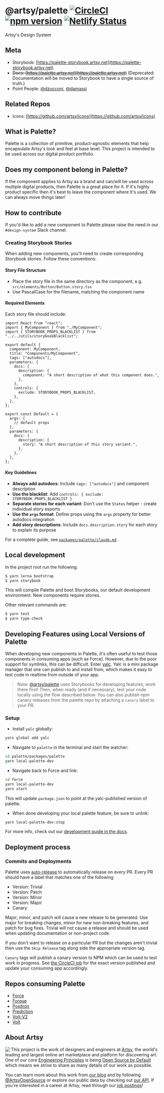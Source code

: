# @artsy/palette [![CircleCI](https://circleci.com/gh/artsy/palette.svg?style=shield)](https://circleci.com/gh/artsy/palette) [![npm version](https://badge.fury.io/js/%40artsy%2Fpalette.svg)](https://www.npmjs.com/package/@artsy/palette) [![Netlify Status](https://api.netlify.com/api/v1/badges/beb9e8d7-10cc-4a2e-99bb-0d4c6f46db82/deploy-status)](https://app.netlify.com/sites/artsy-palette/deploys)

Artsy's Design System

## Meta

- Storybook: [https://palette-storybook.artsy.net](https://palette-storybook.artsy.net)
- <del>Docs: [https://palette.artsy.net](https://palette.artsy.net)</del> (Deprecated: Documentation will be moved to Storybook to have a single source of truth.)
- Point People: [@dzucconi](https://github.com/dzucconi), [@damassi](https://github.com/damassi)

## Related Repos

- Icons: [https://github.com/artsy/icons](https://github.com/artsy/icons)

## What is Palette?

Palette is a collection of primitive, product-agnostic elements that help encapsulate Artsy's look and feel at base level. This project is intended to be used
across our digital product portfolio.

## Does my component belong in Palette?

If the component applies to Artsy as a brand and can/will be used across multiple digital products, then Palette is a great place for it. If it's highly product
specific then it's best to leave the component where it's used. We can always move things later!

## How to contribute

If you'd like to add a new component to Palette please raise the need in our `#design-system` Slack channel.

### Creating Storybook Stories

When adding new components, you'll need to create corresponding Storybook stories. Follow these conventions:

#### Story File Structure

- Place the story file in the same directory as the component, e.g. `src/elements/Button/Button.story.tsx`
- Use PascalCase for the filename, matching the component name

#### Required Elements

Each story file should include:

```tsx
import React from "react";
import { MyComponent } from "./MyComponent";
import { STORYBOOK_PROPS_BLACKLIST } from "../../utils/storybookBlacklist";

export default {
  component: MyComponent,
  title: "Components/MyComponent",
  tags: ["autodocs"],
  parameters: {
    docs: {
      description: {
        component: "A short description of what this component does.",
      },
    },
    controls: {
      exclude: STORYBOOK_PROPS_BLACKLIST,
    },
  },
};

export const Default = {
  args: {
    // default props
  },
  parameters: {
    docs: {
      description: {
        story: "A short description of this story variant.",
      },
    },
  },
};
```

#### Key Guidelines

- **Always add autodocs**: Include `tags: ["autodocs"]` and component description
- **Use the blacklist**: Add `controls: { exclude: STORYBOOK_PROPS_BLACKLIST }`
- **Separate stories for each variant**: Don't use the `States` helper - create individual story exports
- **Use the `args` format**: Define props using the `args` property for better autodocs integration
- **Add story descriptions**: Include `docs.description.story` for each story to explain its purpose

For a complete guide, see [`packages/palette/claude.md`](packages/palette/CLAUDE.md).

## Local development

In the project root run the following:

```sh
$ yarn lerna bootstrap
$ yarn storybook
```

This will compile Palette and boot Storybooks, our default development environment. New components require stories.

Other relevant commands are:

```sh
$ yarn test
$ yarn type-check
```

## Developing Features using Local Versions of Palette

When developing new components in Palette, it's often useful to test those components in consuming apps (such as Force). However, due to the poor support for symlinks, this can be difficult. Enter [yalc](https://github.com/wclr/yalc). Yalc is a mini package manager that one can publish to and install from, which makes it easy to test code in realtime from outside of your app.

> Note: [@artsy/palette](https://github.com/artsy/palette) uses Storybooks for developing features; work there first! Then, when ready (and if necessary), test your code locally using the flow described below. You can also publish npm canary releases from the palette repo by attaching a `canary` label to your PR.

### Setup

- Install `yalc` globally:

```sh
yarn global add yalc
```

- Navigate to `palette` in the terminal and start the watcher:

```sh
cd palette/packages/palette
yarn local-palette-dev
```

- Navigate back to Force and link:

```sh
cd force
yarn local-palette-dev
yarn start
```

This will update `package.json` to point at the yalc-published version of palette.

- When done developing your local palette feature, be sure to unlink:

```sh
yarn local-palette-dev:stop
```

For more info, check out our [development guide in the docs](https://palette.artsy.net/guides/development/).

## Deployment process

### Commits and Deployments

Palette uses [auto-release](https://github.com/intuit/auto-release#readme) to automatically release on every PR. Every PR should have a label that matches one of the following

- Version: Trivial
- Version: Patch
- Version: Minor
- Version: Major
- Canary

Major, minor, and patch will cause a new release to be generated. Use major for breaking changes, minor for new non-breaking features,
and patch for bug fixes. Trivial will not cause a release and should be used when updating documentation or non-project code.

If you don't want to release on a particular PR but the changes aren't trivial then use the `Skip Release` tag along side the appropriate version tag.

`Canary` tags will publish a canary version to NPM which can be used to test work in progress. See [the CircleCI job](https://app.circleci.com/pipelines/github/artsy/palette/4138/workflows/ffc56588-35bf-41ed-a0a8-a806fc807678/jobs/20148) for the exact version published and update your consuming app accordingly.

## Repos consuming Palette

- [Force](https://github.com/artsy/force)
- [Forque](https://github.com/artsy/forque)
- [Positron](https://github.com/artsy/positron)
- [Prediction](https://github.com/artsy/prediction)
- [Volt-V2](https://github.com/artsy/volt-v2)
- [Volt](https://github.com/artsy/volt)

## About Artsy

<a href="https://www.artsy.net/">
  <img align="left" src="https://avatars2.githubusercontent.com/u/546231?s=200&v=4"/>
</a>

This project is the work of designers and engineers at [Artsy][footer_website], the
world's leading and largest online art marketplace and platform for discovering art.
One of our core [Engineering Principles][footer_principles] is being [Open
Source by Default][footer_open] which means we strive to share as many details
of our work as possible.

You can learn more about this work from [our blog][footer_blog] and by following
[@ArtsyOpenSource][footer_twitter] or explore our public data by checking out
[our API][footer_api]. If you're interested in a career at Artsy, read through
our [job postings][footer_jobs]!

[footer_website]: https://www.artsy.net/
[footer_principles]: culture/engineering-principles.md
[footer_open]: culture/engineering-principles.md#open-source-by-default
[footer_blog]: https://artsy.github.io/
[footer_twitter]: https://twitter.com/ArtsyOpenSource
[footer_api]: https://developers.artsy.net/
[footer_jobs]: https://www.artsy.net/jobs
